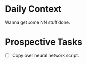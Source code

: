 # Daily Context

Wanna get some NN stuff done.


# Prospective Tasks

* [ ] Copy over neural network script.
